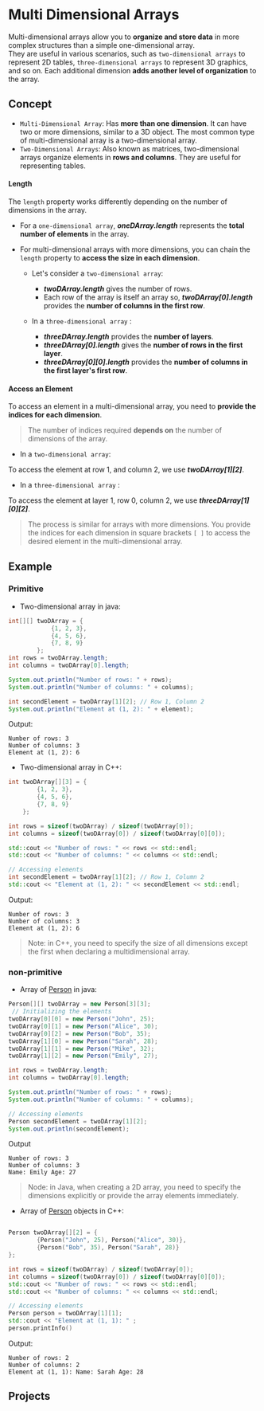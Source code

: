 # Multi Dimensional Arrays
Multi-dimensional arrays allow you to **organize and store data** in more complex structures than a simple one-dimensional array.<br> They are useful in various scenarios, such as `two-dimensional arrays` to represent 2D tables, `three-dimensional arrays` to represent 3D graphics, and so on. Each additional dimension **adds another level of organization** to the array.
## Concept
- `Multi-Dimensional Array`: Has **more than one dimension**. It can have two or more dimensions, similar to a 3D object. The most common type of multi-dimensional array is a two-dimensional array.
- `Two-Dimensional Arrays`: Also known as matrices, two-dimensional arrays organize elements in **rows and columns**. They are useful for representing tables.

#### Length
The `length` property works differently depending on the number of dimensions in the array.

- For a `one-dimensional array`, ***oneDArray.length*** represents the **total number of elements** in the array. 
- For multi-dimensional arrays with more dimensions, you can chain the `length` property to **access the size in each dimension**. 

    - Let's consider a `two-dimensional array`: 
        - ***twoDArray.length*** gives the number of rows. 
        - Each row of the array is itself an array so, ***twoDArray[0].length*** provides the **number of columns in the first row**.

    - In a `three-dimensional array` :
        - ***threeDArray.length*** provides the **number of layers**.
        - ***threeDArray[0].length*** gives the **number of rows in the first layer**.
        - ***threeDArray[0][0].length*** provides the **number of columns in the first layer's first row**.

#### Access an Element
To access an element in a multi-dimensional array, you need to **provide the indices for each dimension**. 
> The number of indices required **depends on** the number of dimensions of the array.

 - In a `two-dimensional array`: 

To access the element at row 1, and column 2, we use ***twoDArray[1][2]***.
 - In a `three-dimensional array` :

To access the element at layer 1, row 0, column 2, we use ***threeDArray[1][0][2]***.

> The process is similar for arrays with more dimensions. You provide the indices for each dimension in square brackets `[ ]` to access the desired element in the multi-dimensional array.
## Example 

### Primitive 
- Two-dimensional array in java:
```java
int[][] twoDArray = {
            {1, 2, 3},
            {4, 5, 6},
            {7, 8, 9}
        };
int rows = twoDArray.length;
int columns = twoDArray[0].length;

System.out.println("Number of rows: " + rows);
System.out.println("Number of columns: " + columns);

int secondElement = twoDArray[1][2]; // Row 1, Column 2
System.out.println("Element at (1, 2): " + element);

```
Output:
```
Number of rows: 3
Number of columns: 3
Element at (1, 2): 6
```
- Two-dimensional array in C++:
```C++
int twoDArray[][3] = {
        {1, 2, 3},
        {4, 5, 6},
        {7, 8, 9}
    };

int rows = sizeof(twoDArray) / sizeof(twoDArray[0]);
int columns = sizeof(twoDArray[0]) / sizeof(twoDArray[0][0]);

std::cout << "Number of rows: " << rows << std::endl;
std::cout << "Number of columns: " << columns << std::endl;

// Accessing elements
int secondElement = twoDArray[1][2]; // Row 1, Column 2
std::cout << "Element at (1, 2): " << secondElement << std::endl;
```
Output:
```
Number of rows: 3
Number of columns: 3
Element at (1, 2): 6
```
> Note: in C++, you need to specify the size of all dimensions except the first when declaring a multidimensional array.

### non-primitive
- Array of [Person](https://github.com/SAFCSP-Team/data-structures-and-algorithms-bootcamp/blob/main/data-structures-and-algorithms-101/02-data-structures/01-arrays/code/Person.java) in java:
``` java
Person[][] twoDArray = new Person[3][3];
 // Initializing the elements
twoDArray[0][0] = new Person("John", 25);
twoDArray[0][1] = new Person("Alice", 30);
twoDArray[0][2] = new Person("Bob", 35);
twoDArray[1][0] = new Person("Sarah", 28);
twoDArray[1][1] = new Person("Mike", 32);
twoDArray[1][2] = new Person("Emily", 27);

int rows = twoDArray.length;
int columns = twoDArray[0].length;

System.out.println("Number of rows: " + rows);
System.out.println("Number of columns: " + columns);

// Accessing elements
Person secondElement = twoDArray[1][2];
System.out.println(secondElement);
```
Output
```
Number of rows: 3
Number of columns: 3
Name: Emily Age: 27
```
> Node: in Java, when creating a 2D array, you need to specify the dimensions explicitly or provide the array elements immediately.

- Array of [Person](https://github.com/SAFCSP-Team/data-structures-and-algorithms-bootcamp/blob/main/data-structures-and-algorithms-101/02-data-structures/01-arrays/code/person.cpp) objects in C++:
```C++

Person twoDArray[][2] = {
        {Person("John", 25), Person("Alice", 30)},
        {Person("Bob", 35), Person("Sarah", 28)}
};

int rows = sizeof(twoDArray) / sizeof(twoDArray[0]);
int columns = sizeof(twoDArray[0]) / sizeof(twoDArray[0][0]);
std::cout << "Number of rows: " << rows << std::endl;
std::cout << "Number of columns: " << columns << std::endl;

// Accessing elements
Person person = twoDArray[1][1];
std::cout << "Element at (1, 1): " ;
person.printInfo()
```
Output:
```
Number of rows: 2
Number of columns: 2
Element at (1, 1): Name: Sarah Age: 28
```
## Projects




